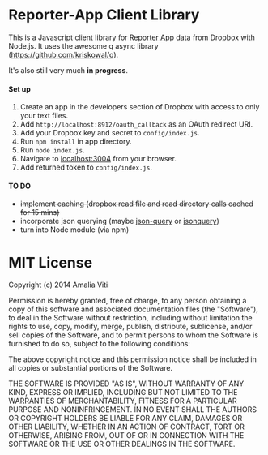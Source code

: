 Reporter-App Client Library
============================

This is a Javascript client library for [Reporter App](http://www.reporter-app.com) data from Dropbox with Node.js. It uses the awesome q async library (https://github.com/kriskowal/q).

It's also still very much **in progress**.

#### Set up
1. Create an app in the developers section of Dropbox with access to only your text files.
2. Add `http://localhost:8912/oauth_callback` as an OAuth redirect URI.
3. Add your Dropbox key and secret to `config/index.js`.
3. Run `npm install` in app directory.
4. Run `node index.js`.
5. Navigate to [localhost:3004](localhost:3004) from your browser.
6. Add returned token to `config/index.js`.

#### TO DO
* ~~implement caching (dropbox read file and read directory calls cached for 15 mins)~~
* incorporate json querying (maybe [json-query](https://www.npmjs.org/package/json-query) or [jsonquery](https://www.npmjs.org/package/jsonquery))
* turn into Node module (via npm)

MIT License
===============

Copyright (c) 2014 Amalia Viti

Permission is hereby granted, free of charge, to any person obtaining a copy
of this software and associated documentation files (the "Software"), to deal
in the Software without restriction, including without limitation the rights
to use, copy, modify, merge, publish, distribute, sublicense, and/or sell
copies of the Software, and to permit persons to whom the Software is
furnished to do so, subject to the following conditions:

The above copyright notice and this permission notice shall be included in
all copies or substantial portions of the Software.

THE SOFTWARE IS PROVIDED "AS IS", WITHOUT WARRANTY OF ANY KIND, EXPRESS OR
IMPLIED, INCLUDING BUT NOT LIMITED TO THE WARRANTIES OF MERCHANTABILITY,
FITNESS FOR A PARTICULAR PURPOSE AND NONINFRINGEMENT. IN NO EVENT SHALL THE
AUTHORS OR COPYRIGHT HOLDERS BE LIABLE FOR ANY CLAIM, DAMAGES OR OTHER
LIABILITY, WHETHER IN AN ACTION OF CONTRACT, TORT OR OTHERWISE, ARISING FROM,
OUT OF OR IN CONNECTION WITH THE SOFTWARE OR THE USE OR OTHER DEALINGS IN
THE SOFTWARE.